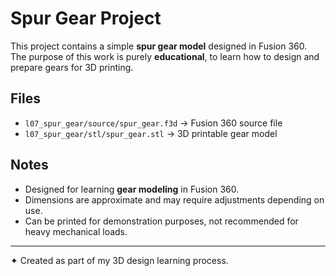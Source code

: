 # Spur Gear Project

This project contains a simple **spur gear model** designed in Fusion 360.  
The purpose of this work is purely **educational**, to learn how to design and prepare gears for 3D printing.

## Files
- `l07_spur_gear/source/spur_gear.f3d` → Fusion 360 source file  
- `l07_spur_gear/stl/spur_gear.stl` → 3D printable gear model  


## Notes
- Designed for learning **gear modeling** in Fusion 360.  
- Dimensions are approximate and may require adjustments depending on use.  
- Can be printed for demonstration purposes, not recommended for heavy mechanical loads.  

---

✦ Created as part of my 3D design learning process.
